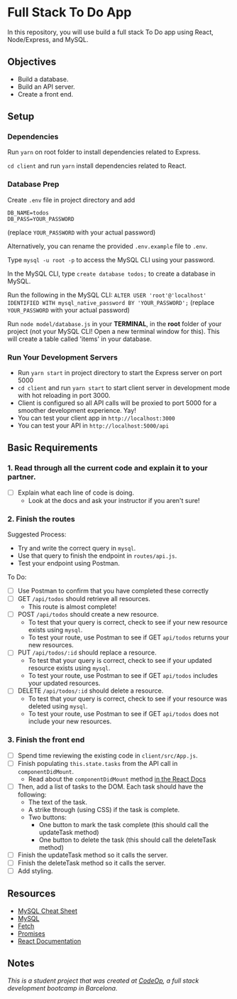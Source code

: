 # Full Stack To Do App

In this repository, you will use build a full stack To Do app using React, Node/Express, and MySQL.

## Objectives

- Build a database.
- Build an API server.
- Create a front end.

## Setup

### Dependencies

Run `yarn` on root folder to install dependencies related to Express.

`cd client` and run `yarn` install dependencies related to React.

### Database Prep

Create `.env` file in project directory and add

```
DB_NAME=todos
DB_PASS=YOUR_PASSWORD
```

(replace `YOUR_PASSWORD` with your actual password)

Alternatively, you can rename the provided `.env.example` file to `.env`.

Type `mysql -u root -p` to access the MySQL CLI using your password.

In the MySQL CLI, type `create database todos;` to create a database in MySQL.

Run the following in the MySQL CLI: `ALTER USER 'root'@'localhost' IDENTIFIED WITH mysql_native_password BY 'YOUR_PASSWORD';` (replace `YOUR_PASSWORD` with your actual password)

Run `node model/database.js` in your **TERMINAL**, in the **root** folder of your project (not your MySQL CLI! Open a new terminal window for this). This will create a table called 'items' in your database.

### Run Your Development Servers

- Run `yarn start` in project directory to start the Express server on port 5000
- `cd client` and run `yarn start` to start client server in development mode with hot reloading in port 3000.
- Client is configured so all API calls will be proxied to port 5000 for a smoother development experience. Yay!
- You can test your client app in `http://localhost:3000`
- You can test your API in `http://localhost:5000/api`

## Basic Requirements

### 1. Read through all the current code and explain it to your partner.

- [ ] Explain what each line of code is doing.
  - Look at the docs and ask your instructor if you aren't sure!

### 2. Finish the routes

Suggested Process:

- Try and write the correct query in `mysql`.
- Use that query to finish the endpoint in `routes/api.js`.
- Test your endpoint using Postman.

To Do:

- [ ] Use Postman to confirm that you have completed these correctly
- [ ] GET `/api/todos` should retrieve all resources.
  - This route is almost complete!
- [ ] POST `/api/todos` should create a new resource.
  - To test that your query is correct, check to see if your new resource exists using `mysql`.
  - To test your route, use Postman to see if GET `api/todos` returns your new resources.
- [ ] PUT `/api/todos/:id` should replace a resource.
  - To test that your query is correct, check to see if your updated resource exists using `mysql`.
  - To test your route, use Postman to see if GET `api/todos` includes your updated resources.
- [ ] DELETE `/api/todos/:id` should delete a resource.
  - To test that your query is correct, check to see if your resource was deleted using `mysql`.
  - To test your route, use Postman to see if GET `api/todos` does not include your new resources.

### 3. Finish the front end

- [ ] Spend time reviewing the existing code in `client/src/App.js`.
- [ ] Finish populating `this.state.tasks` from the API call in `componentDidMount`.
  - Read about the `componentDidMount` method [in the React Docs](https://reactjs.org/docs/state-and-lifecycle.html)
- [ ] Then, add a list of tasks to the DOM. Each task should have the following:
  - The text of the task.
  - A strike through (using CSS) if the task is complete.
  - Two buttons:
    - One button to mark the task complete (this should call the updateTask method)
    - One button to delete the task (this should call the deleteTask method)
- [ ] Finish the updateTask method so it calls the server.
- [ ] Finish the deleteTask method so it calls the server.
- [ ] Add styling.

## Resources

- [MySQL Cheat Sheet](http://www.mysqltutorial.org/mysql-cheat-sheet.aspx)
- [MySQL](https://dev.mysql.com/doc/refman/8.0/en/database-use.html)
- [Fetch](https://developer.mozilla.org/en-US/docs/Web/API/Fetch_API/Using_Fetch)
- [Promises](https://developer.mozilla.org/en-US/docs/Web/JavaScript/Reference/Global_Objects/Promise)
- [React Documentation](https://reactjs.org/docs/hello-world.html)

## Notes

_This is a student project that was created at [CodeOp](http://CodeOp.tech), a full stack development bootcamp in Barcelona._
